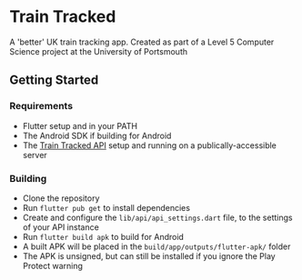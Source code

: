 # Train Tracked

A 'better' UK train tracking app. Created as part of a Level 5 Computer Science project at the University of Portsmouth

## Getting Started

### Requirements

- Flutter setup and in your PATH
- The Android SDK if building for Android
- The [Train Tracked API](https://github.com/HughTB/train-tracked-api) setup and running on a publically-accessible server

### Building

- Clone the repository
- Run `flutter pub get` to install dependencies
- Create and configure the `lib/api/api_settings.dart` file, to the settings of your API instance
- Run `flutter build apk` to build for Android
- A built APK will be placed in the `build/app/outputs/flutter-apk/` folder
- The APK is unsigned, but can still be installed if you ignore the Play Protect warning

